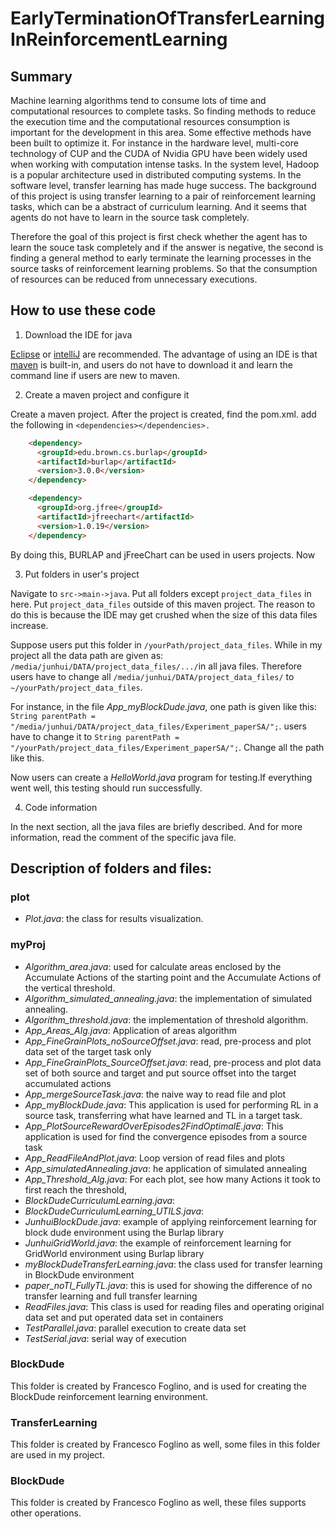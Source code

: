 # EarlyTerminationOfTransferLearningInReinforcementLearning

## Summary
Machine learning algorithms tend to consume lots of time and computational resources to complete tasks. 
So finding methods to reduce the execution time and the computational resources consumption is important for the development in this area. 
Some effective methods have been built to optimize it. For instance in the hardware level, multi-core technology of CUP and 
the CUDA of Nvidia GPU have been widely used when working with computation intense tasks. In the system level, 
Hadoop is a popular architecture used in distributed computing systems. In the software level, transfer learning has made huge success. 
The background of this project is using transfer learning to a pair of reinforcement learning tasks, which can be a abstract of curriculum learning. And it seems that agents do not have to learn in the source task completely.

Therefore the goal of this project is first check whether the agent has to learn the souce task completely and if the answer is negative, the second is finding a general method to early terminate the learning processes in the source tasks of reinforcement learning problems. So that the consumption of resources can be reduced from unnecessary executions.

## How to use these code
1. Download the IDE for java

[Eclipse](https://www.eclipse.org/downloads/) or [intelliJ](https://www.jetbrains.com/idea/download/#section=linux) are recommended. The advantage of using an IDE is that [maven](https://maven.apache.org/download.cgi) is built-in, and users do not have to download it and learn the command line if users are new to maven. 

2. Create a maven project and configure it

Create a maven project. After the project is created, find the pom.xml. add the following in ```<dependencies></dependencies>.```
```HTML
    <dependency>
      <groupId>edu.brown.cs.burlap</groupId>
      <artifactId>burlap</artifactId>
      <version>3.0.0</version>
    </dependency>

    <dependency>
      <groupId>org.jfree</groupId>
      <artifactId>jfreechart</artifactId>
      <version>1.0.19</version>
    </dependency>
```
By doing this, BURLAP and jFreeChart can be used in users projects. Now 

3. Put folders in user's project

Navigate to ```src->main->java```. Put all folders except ```project_data_files``` in here. 
Put ```project_data_files``` outside of this maven project. The reason to do this is because the IDE may get crushed when the size of this data files increase.

Suppose users put this folder in ```/yourPath/project_data_files```. While in my project all the data path are given as: ```/media/junhui/DATA/project_data_files/.../```in all java files.
Therefore users have to change all ```/media/junhui/DATA/project_data_files/``` to ```~/yourPath/project_data_files```.

For instance, in the file *App_myBlockDude.java*, one path is given like this: ```String parentPath = "/media/junhui/DATA/project_data_files/Experiment_paperSA/";```.
users have to change it to ```String parentPath = "/yourPath/project_data_files/Experiment_paperSA/";```. Change all the path like this.

Now users can create a *HelloWorld.java* program for testing.If everything went well, this testing should run successfully. 

4. Code information

In the next section, all the java files are briefly described. And for more information, read the comment of the specific java file.
 

## Description of folders and files:
### plot
- *Plot.java*: the class for results visualization.

### myProj
- *Algorithm_area.java*: used for calculate areas enclosed by the Accumulate Actions of the starting point and the Accumulate Actions of the vertical threshold.
- *Algorithm_simulated_annealing.java*: the implementation of simulated annealing.
- *Algorithm_threshold.java*: the implementation of threshold algorithm.
- *App_Areas_Alg.java*: Application of areas algorithm
- *App_FineGrainPlots_noSourceOffset.java*: read, pre-process and plot data set of the target task only
- *App_FineGrainPlots_SourceOffset.java*: read, pre-process and plot data set of both source and target and put source offset into the target accumulated actions
- *App_mergeSourceTask.java*:  the naive way to read file and plot
- *App_myBlockDude.java*: This application is used for performing RL in a source task, transferring what have learned and TL in a target task.
- *App_PlotSourceRewardOverEpisodes2FindOptimalE.java*:  This application is used for find the convergence episodes from a source task
- *App_ReadFileAndPlot.java*: Loop version of read files and plots
- *App_simulatedAnnealing.java*: he application of simulated annealing
- *App_Threshold_Alg.java*: For each plot, see how many Actions it took to first reach the threshold,
- *BlockDudeCurriculumLearning.java*:
- *BlockDudeCurriculumLearning_UTILS.java*:
- *JunhuiBlockDude.java*:  example of applying reinforcement learning for block dude environment using the Burlap library
- *JunhuiGridWorld.java*: the example of reinforcement learning for GridWorld environment using Burlap library
- *myBlockDudeTransferLearning.java*: the class used for transfer learning in BlockDude environment
- *paper_noTl_FullyTL.java*:  this is used for showing the difference of no transfer learning and full transfer learning
- *ReadFiles.java*: This class is used for reading files and operating original data set and put operated data set in containers
- *TestParallel.java*: parallel execution to create data set
- *TestSerial.java*: serial way of execution

### BlockDude
This folder is created by Francesco Foglino, and is used for creating the BlockDude reinforcement learning environment.
### TransferLearning
This folder is created by Francesco Foglino as well, some files in this folder are used in my project.
### BlockDude
This folder is created by Francesco Foglino as well, these files supports other operations.